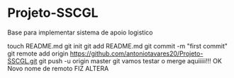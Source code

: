 Projeto-SSCGL
=============

Base para implementar sistema de apoio logistico

touch README.md
git init
git add README.md
git commit -m "first commit"
git remote add origin https://github.com/antoniotavares20/Projeto-SSCGL.git
git push -u origin master
git vamos testar o merge aquiiiii!!! OK Novo nome de remoto FIZ ALTERA
